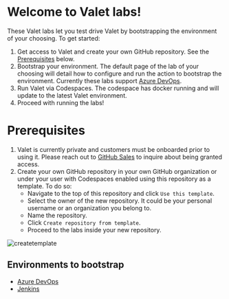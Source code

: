 # Welcome to Valet labs!
These Valet labs let you test drive Valet by bootstrapping the environment of your choosing. To get started:
1. Get access to Valet and create your own GitHub repository. See the [Prerequisites](#prerequisites) below.
2. Bootstrap your environment. The default page of the lab of your choosing will detail how to configure and run the action to bootstrap the environment. Currently these labs support [Azure DevOps](azure_devops).
3. Run Valet via Codespaces. The codespace has docker running and will update to the latest Valet environment.
4. Proceed with running the labs!

# Prerequisites
1. Valet is currently private and customers must be onboarded prior to using it. Please reach out to [GitHub Sales](https://github.com/enterprise/contact) to inquire about being granted access.
2. Create your own GitHub repository in your own GitHub organization or under your user with Codespaces enabled using this repository as a template. To do so: 
   - Navigate to the top of this repository and click `Use this template`.
   - Select the owner of the new repository. It could be your personal username or an organization you belong to.
   - Name the repository.
   - Click `Create repository from template`.
   - Proceed to the labs inside your new repository.

![createtemplate](https://user-images.githubusercontent.com/26442605/174847176-0e515fd3-8107-43e0-af33-70b1ece36d3b.png)

## Environments to bootstrap
- [Azure DevOps](azure_devops)
- [Jenkins](jenkins)

